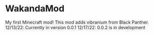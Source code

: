 # WakandaMod
My first Minecraft mod!
This mod adds vibranium from Black Panther.
12/13/22: Currently in version 0.0.1 
12/17/22: 0.0.2 is in development
